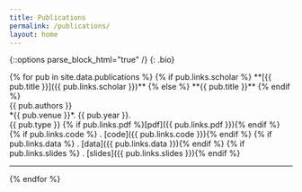 ```yaml
---
title: Publications
permalink: /publications/
layout: home
---
```

{::options parse_block_html="true" /}
{: .bio}

<div class="publications">
{% for pub in site.data.publications %}
{% if pub.links.scholar %}
**[{{ pub.title }}]({{ pub.links.scholar }})**
{% else %}
**{{ pub.title }}**
{% endif %}
<br>
{{ pub.authors }}  
<br>
*{{ pub.venue }}*. {{ pub.year }}.
<br>
<span class="badge {{ pub.type }}">{{ pub.type }}</span>
{% if pub.links.pdf %}[pdf]({{ pub.links.pdf }}){% endif %}
{% if pub.links.code %} . [code]({{ pub.links.code }}){% endif %}
{% if pub.links.data %} . [data]({{ pub.links.data }}){% endif %}
{% if pub.links.slides %} . [slides]({{ pub.links.slides }}){% endif %}
<hr>
{% endfor %}
</div>